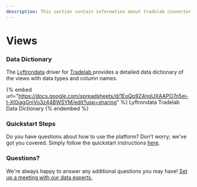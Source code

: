 ```yaml
---
description: This section contain information about tradelab connector views information
---
```


# Views

### Data Dictionary

The [Lyftrondata](https://www.lyftrondata.com/) driver for [Tradelab](https://www.lyftrondata.com/integration/Tradelab/)[ ](https://www.lyftrondata.com/integration/tradelab/)provides a detailed data dictionary of the views with data types and column names.

{% embed url="https://docs.google.com/spreadsheets/d/1EoQp9Z4ngUXAAPO7n5ei-t-Xl0iagGniVo3z44BWSYM/edit?usp=sharing" %}
Lyftrondata Tradelab Data Dictionary
{% endembed %}

### Quickstart Steps

Do you have questions about how to use the platform? Don't worry; we've got you covered. Simply follow the quickstart instructions [here](../../../../quickstart-steps.md).

### Questions? <a href="#questions" id="questions"></a>

We're always happy to answer any additional questions you may have! [Set up a meeting with our data experts.](https://www.lyftrondata.com/book-a-meeting/)


